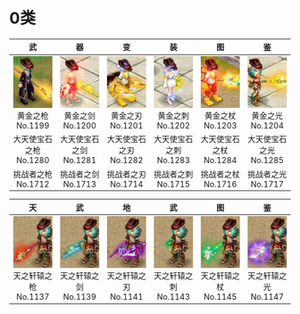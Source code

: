 # 0类

|                              武                              |                              器                              |                              变                              |                              装                              |                              图                              |                              鉴                              |
| :----------------------------------------------------------: | :----------------------------------------------------------: | :----------------------------------------------------------: | :----------------------------------------------------------: | :----------------------------------------------------------: | :----------------------------------------------------------: |
| ![](/static/images/game/suit/weapon/1199.jpg)<br/>黄金之枪<br/>No.1199 | ![](/static/images/game/suit/weapon/1200.jpg)<br/>黄金之剑<br/>No.1200 | ![](/static/images/game/suit/weapon/1201.jpg)<br/>黄金之刃<br/>No.1201 | ![](/static/images/game/suit/weapon/1202.jpg)<br/>黄金之刺<br/>No.1202 | ![](/static/images/game/suit/weapon/1203.jpg)<br/>黄金之杖<br/>No.1203 | ![](/static/images/game/suit/weapon/1204.jpg)<br/>黄金之光<br/>No.1204 |
|                  大天使宝石之枪<br/>No.1280                  |                  大天使宝石之剑<br/>No.1281                  |                  大天使宝石之刃<br/>No.1282                  |                  大天使宝石之刺<br/>No.1283                  |                  大天使宝石之杖<br/>No.1284                  |                  大天使宝石之光<br/>No.1285                  |
|                    挑战者之枪<br/>No.1712                    |                    挑战者之剑<br/>No.1713                    |                    挑战者之刃<br/>No.1714                    |                    挑战者之刺<br/>No.1715                    |                    挑战者之杖<br/>No.1716                    |                    挑战者之光<br/>No.1717                    |

|                              天                              |                              武                              |                              地                              |                              武                              |                              图                              |                              鉴                              |
| :----------------------------------------------------------: | :----------------------------------------------------------: | :----------------------------------------------------------: | :----------------------------------------------------------: | :----------------------------------------------------------: | :----------------------------------------------------------: |
| ![](/static/images/game/suit/weapon/1137.jpg)<br/>天之轩辕之枪<br/>No.1137 | ![](/static/images/game/suit/weapon/1139.jpg)<br/>天之轩辕之剑<br/>No.1139 | ![](/static/images/game/suit/weapon/1141.jpg)<br/>天之轩辕之刃<br/>No.1141 | ![](/static/images/game/suit/weapon/1143.jpg)<br/>天之轩辕之刺<br/>No.1143 | ![](/static/images/game/suit/weapon/1145.jpg)<br/>天之轩辕之杖<br/>No.1145 | ![](/static/images/game/suit/weapon/1147.jpg)<br/>天之轩辕之光<br/>No.1147 |


